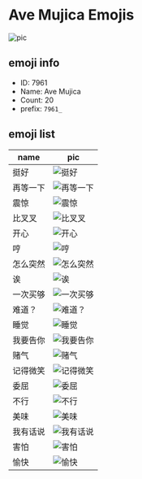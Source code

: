 # Ave Mujica Emojis

![pic](https://i0.hdslb.com/bfs/garb/1afd3f9066267ae301999020295b4131eefe5648.png)

## emoji info
- ID: 7961
- Name: Ave Mujica
- Count: 20
- prefix: `7961_`

## emoji list
| name | pic |
|------|------|
| 挺好 | ![挺好](https://i0.hdslb.com/bfs/garb/c131804b4f03ee16f74c8c038c50d1761a305137.png) |
| 再等一下 | ![再等一下](https://i0.hdslb.com/bfs/garb/f2708ee754bc6085766bc4983040e2a08c2f76d6.png) |
| 震惊 | ![震惊](https://i0.hdslb.com/bfs/garb/348de7364949ca4273782a3318df009a51ac6399.png) |
| 比叉叉 | ![比叉叉](https://i0.hdslb.com/bfs/garb/9b52453bde6e854524913a5bf7c65b5243448497.png) |
| 开心 | ![开心](https://i0.hdslb.com/bfs/garb/681e5e329a776ff2092b19095c4c44160166b9ae.png) |
| 哼 | ![哼](https://i0.hdslb.com/bfs/garb/de8b04fe77a5478f7e68a52359e5e88f7ec83e67.png) |
| 怎么突然 | ![怎么突然](https://i0.hdslb.com/bfs/garb/532810a11a8789522b02fd259c771965daf3f078.png) |
| 诶 | ![诶](https://i0.hdslb.com/bfs/garb/30d2a80be5765407c79a54808cc058b02c0f43e4.png) |
| 一次买够 | ![一次买够](https://i0.hdslb.com/bfs/garb/6fe86d47415cb0b6accaf78e7821eab79a685618.png) |
| 难道？ | ![难道？](https://i0.hdslb.com/bfs/garb/4742534f1fafa4d49c4d811c55ce3930d487f741.png) |
| 睡觉 | ![睡觉](https://i0.hdslb.com/bfs/garb/6ed374ebb21aa5071127969681764c9fe2d78b9f.png) |
| 我要告你 | ![我要告你](https://i0.hdslb.com/bfs/garb/b4a70542c5ea9b69d67282d5e7d4b4dc48a6da89.png) |
| 赌气 | ![赌气](https://i0.hdslb.com/bfs/garb/6e7ca465c5ad1103cabea231d12c57443bc14610.png) |
| 记得微笑 | ![记得微笑](https://i0.hdslb.com/bfs/garb/0c30f2caed52ee393f14358dc42eaacbdddc5aec.png) |
| 委屈 | ![委屈](https://i0.hdslb.com/bfs/garb/63eb76347e87239453624cab3f1ce4c0493d64ed.png) |
| 不行 | ![不行](https://i0.hdslb.com/bfs/garb/7851d951af81bc54cd81ae53c909e2975ceb4307.png) |
| 美味 | ![美味](https://i0.hdslb.com/bfs/garb/113175054889461d81f5ec3d31acf7fc8728bba1.png) |
| 我有话说 | ![我有话说](https://i0.hdslb.com/bfs/garb/44e6371fbeafba82e22c10f543343d5daef210f2.png) |
| 害怕 | ![害怕](https://i0.hdslb.com/bfs/garb/77d472e01becc4698ba0a553cc13b73c9423331c.png) |
| 愉快 | ![愉快](https://i0.hdslb.com/bfs/garb/16ec7171bb4b5c77751898178523a3d59124f547.png) |
